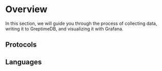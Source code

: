 # Overview

In this section, we will guide you through the process of collecting data,
writing it to GreptimeDB, and visualizing it with Grafana.

## Protocols

<!-- - [Prometheus](prometheus.md)
- [InfluxDB](influxdb.md)
- [MySQL](mysql.md)
- [Vector](vector.md) -->

## Languages

<!-- - [Go](go.md)
- [Python](python.md)
- [Java](java.md)
- [Node.js](node.md) -->

